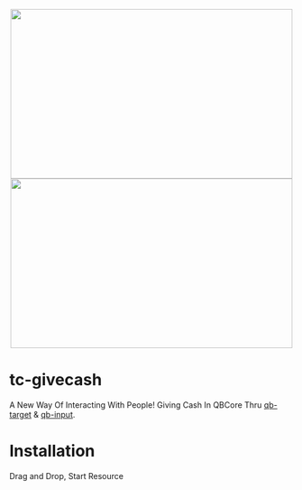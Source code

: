 <p align="center">
  <img width="500" height="300" src="https://i.imgur.com/HEWbkrC.png">
  <img width="500" height="300" src="https://i.imgur.com/1TorfJj.png">
</p>


# tc-givecash
A New Way Of Interacting With People!
Giving Cash In QBCore Thru [qb-target](https://github.com/qbcore-framework/qb-target) & [qb-input](https://github.com/qbcore-framework/qb-input).


# Installation
Drag and Drop, Start Resource




